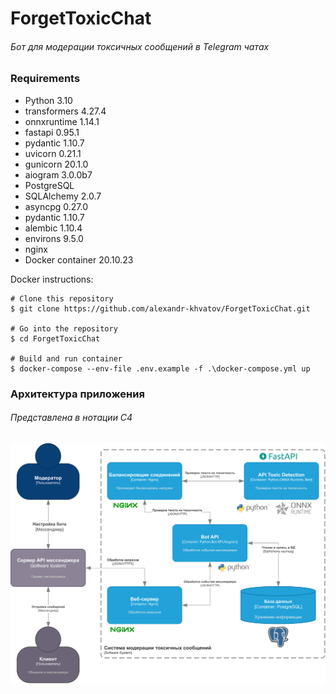 # ForgetToxicChat 
###### Бот для модерации токсичных сообщений в Telegram чатах

### Requirements

* Python 3.10
* transformers 4.27.4
* onnxruntime 1.14.1
* fastapi 0.95.1
* pydantic 1.10.7
* uvicorn 0.21.1
* gunicorn 20.1.0
* aiogram 3.0.0b7
* PostgreSQL
* SQLAlchemy 2.0.7
* asyncpg 0.27.0
* pydantic 1.10.7
* alembic 1.10.4
* environs 9.5.0
* nginx
* Docker container 20.10.23

Docker instructions:

```
# Clone this repository
$ git clone https://github.com/alexandr-khvatov/ForgetToxicChat.git

# Go into the repository
$ cd ForgetToxicChat

# Build and run container
$ docker-compose --env-file .env.example -f .\docker-compose.yml up

```

### Архитектура приложения
###### Представлена в нотации С4

![Architecture](./assets/ForgetToxicChat.svg "Test_task")
